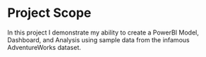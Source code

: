 # Project Scope
In this project I demonstrate my ability to create a PowerBI Model, Dashboard, and Analysis using sample data from the infamous AdventureWorks dataset. 


